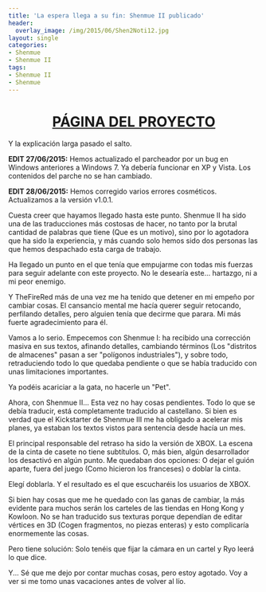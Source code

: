 ```yaml
---
title: 'La espera llega a su fin: Shenmue II publicado'
header:
  overlay_image: /img/2015/06/Shen2Noti12.jpg
layout: single
categories:
- Shenmue
- Shenmue II
tags:
- Shenmue II
- Shenmue
---
```

<h1 style="text-align: center;"><a href="http://tiovictor.romhackhispano.org/shenmue-ii/">PÁGINA DEL PROYECTO</a></h1>

Y la explicación larga pasado el salto.

**EDIT 27/06/2015:** Hemos actualizado el parcheador por un bug en Windows anteriores 
a Windows 7. Ya debería funcionar en XP y Vista. Los contenidos del parche no se han 
cambiado.

**EDIT 28/06/2015:** Hemos corregido varios errores cosméticos. Actualizamos a la versión 
v1.0.1.

<!--more-->

Cuesta creer que hayamos llegado hasta este punto. Shenmue II ha sido una de las traducciones 
más costosas de hacer, no tanto por la brutal cantidad de palabras que tiene (Que es un motivo), 
sino por lo agotadora que ha sido la experiencia, y más cuando solo hemos sido dos personas las 
que hemos despachado esta carga de trabajo.

Ha llegado un punto en el que tenía que empujarme con todas mis fuerzas para seguir adelante con 
este proyecto. No le desearía este... hartazgo, ni a mi peor enemigo.

Y TheFireRed más de una vez me ha tenido que detener en mi empeño por cambiar cosas. El cansancio 
mental me hacía querer seguir retocando, perfilando detalles, pero alguien tenía que decirme que 
parara. Mi más fuerte agradecimiento para él.

Vamos a lo serio. Empecemos con Shenmue I: ha recibido una corrección masiva en sus textos, afinando 
detalles, cambiando términos (Los "distritos de almacenes" pasan a ser "polígonos industriales"), y 
sobre todo, retraduciendo todo lo que quedaba pendiente o que se había traducido con unas limitaciones 
importantes.

Ya podéis acariciar a la gata, no hacerle un "Pet".

Ahora, con Shenmue II... Esta vez no hay cosas pendientes. Todo lo que se debía traducir, está 
completamente traducido al castellano. Si bien es verdad que el Kickstarter de Shenmue III me ha obligado 
a acelerar mis planes, ya estaban los textos vistos para sentencia desde hacía un mes.

El principal responsable del retraso ha sido la versión de XBOX. La escena de la cinta de casete no tiene 
subtítulos. O, más bien, algún desarrollador los desactivó en algún punto. Me quedaban dos opciones: O dejar 
el guión aparte, fuera del juego (Como hicieron los franceses) o doblar la cinta.

Elegí doblarla. Y el resultado es el que escucharéis los usuarios de XBOX.

Si bien hay cosas que me he quedado con las ganas de cambiar, la más evidente para muchos serán los carteles 
de las tiendas en Hong Kong y Kowloon. No se han traducido sus texturas porque dependían de editar vértices 
en 3D (Cogen fragmentos, no piezas enteras) y esto complicaría enormemente las cosas.

Pero tiene solución: Solo tenéis que fijar la cámara en un cartel y Ryo leerá lo que dice.

Y... Sé que me dejo por contar muchas cosas, pero estoy agotado. Voy a ver si me tomo unas vacaciones antes 
de volver al lío.
